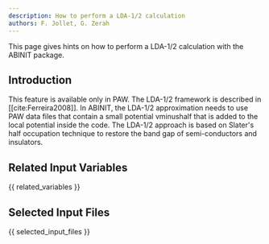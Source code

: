 ```yaml
---
description: How to perform a LDA-1/2 calculation
authors: F. Jollet, G. Zerah
---
```

<!--- This is the source file for this topics. Can be edited. -->

This page gives hints on how to perform a LDA-1/2 calculation with the ABINIT package.

## Introduction

This feature is available only in PAW. The LDA-1/2 framework is described in
[[cite:Ferreira2008]]. In ABINIT, the LDA-1/2 approximation needs to use PAW
data files that contain a small potential vminushalf that is added to the
local potential inside the code. The LDA-1/2 approach is based on Slater's
half occupation technique to restore the band gap of semi-conductors and
insulators.


## Related Input Variables

{{ related_variables }}

## Selected Input Files

{{ selected_input_files }}

